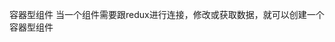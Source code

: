 <!--
 * @Author: your name
 * @Date: 2020-05-18 21:07:53
 * @LastEditTime: 2020-05-18 21:08:38
 * @LastEditors: Please set LastEditors
 * @Description: In User Settings Edit
 * @FilePath: \React\todolist\src\component\Readme.md
 -->

 容器型组件
 当一个组件需要跟redux进行连接，修改或获取数据，就可以创建一个容器型组件
